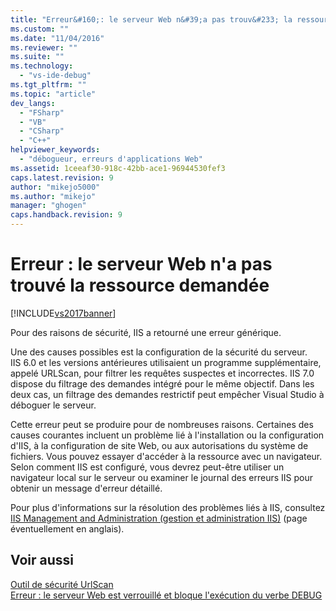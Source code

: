 ```yaml
---
title: "Erreur&#160;: le serveur Web n&#39;a pas trouv&#233; la ressource demand&#233;e | Microsoft Docs"
ms.custom: ""
ms.date: "11/04/2016"
ms.reviewer: ""
ms.suite: ""
ms.technology: 
  - "vs-ide-debug"
ms.tgt_pltfrm: ""
ms.topic: "article"
dev_langs: 
  - "FSharp"
  - "VB"
  - "CSharp"
  - "C++"
helpviewer_keywords: 
  - "débogueur, erreurs d'applications Web"
ms.assetid: 1ceeaf30-918c-42bb-ace1-96944530fef3
caps.latest.revision: 9
author: "mikejo5000"
ms.author: "mikejo"
manager: "ghogen"
caps.handback.revision: 9
---
```

# Erreur&#160;: le serveur Web n&#39;a pas trouv&#233; la ressource demand&#233;e
[!INCLUDE[vs2017banner](../code-quality/includes/vs2017banner.md)]

Pour des raisons de sécurité, IIS a retourné une erreur générique.  
  
 Une des causes possibles est la configuration de la sécurité du serveur.  IIS 6.0 et les versions antérieures utilisaient un programme supplémentaire, appelé URLScan, pour filtrer les requêtes suspectes et incorrectes.  IIS 7.0 dispose du filtrage des demandes intégré pour le même objectif.  Dans les deux cas, un filtrage des demandes restrictif peut empêcher Visual Studio à déboguer le serveur.  
  
 Cette erreur peut se produire pour de nombreuses raisons.  Certaines des causes courantes incluent un problème lié à l'installation ou la configuration d'IIS, à la configuration de site Web, ou aux autorisations du système de fichiers.  Vous pouvez essayer d'accéder à la ressource avec un navigateur.  Selon comment IIS est configuré, vous devrez peut\-être utiliser un navigateur local sur le serveur ou examiner le journal des erreurs IIS pour obtenir un message d'erreur détaillé.  
  
 Pour plus d'informations sur la résolution des problèmes liés à IIS, consultez [IIS Management and Administration \(gestion et administration IIS\)](http://go.microsoft.com/fwlink/?LinkId=255872) \(page éventuellement en anglais\).  
  
## Voir aussi  
 [Outil de sécurité UrlScan](http://www.microsoft.com/technet/security/tools/urlscan.mspx)   
 [Erreur : le serveur Web est verrouillé et bloque l'exécution du verbe DEBUG](../debugger/error-the-web-server-has-been-locked-down-and-is-blocking-the-debug-verb.md)